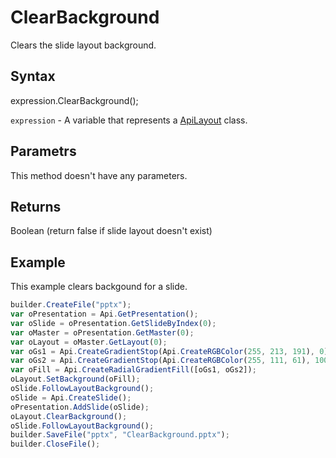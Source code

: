 # ClearBackground

Clears the slide layout background.

## Syntax

expression.ClearBackground();

`expression` - A variable that represents a [ApiLayout](../ApiLayout.md) class.

## Parametrs

This method doesn't have any parameters.

## Returns

Boolean (return false if slide layout doesn't exist)

## Example

This example clears backgound for a slide.

```javascript
builder.CreateFile("pptx");
var oPresentation = Api.GetPresentation();
var oSlide = oPresentation.GetSlideByIndex(0);
var oMaster = oPresentation.GetMaster(0);
var oLayout = oMaster.GetLayout(0);
var oGs1 = Api.CreateGradientStop(Api.CreateRGBColor(255, 213, 191), 0);
var oGs2 = Api.CreateGradientStop(Api.CreateRGBColor(255, 111, 61), 100000);
var oFill = Api.CreateRadialGradientFill([oGs1, oGs2]);
oLayout.SetBackground(oFill);
oSlide.FollowLayoutBackground();
oSlide = Api.CreateSlide();
oPresentation.AddSlide(oSlide);
oLayout.ClearBackground();
oSlide.FollowLayoutBackground();
builder.SaveFile("pptx", "ClearBackground.pptx");
builder.CloseFile();
```